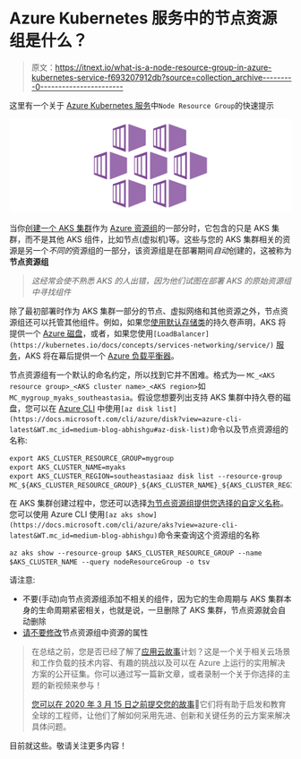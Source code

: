 # Azure Kubernetes 服务中的节点资源组是什么？

> 原文：<https://itnext.io/what-is-a-node-resource-group-in-azure-kubernetes-service-f693207912db?source=collection_archive---------0----------------------->

这里有一个关于 [Azure Kubernetes 服务](https://docs.microsoft.com/azure/aks/?WT.mc_id=medium-blog-abhishgu)中`Node Resource Group`的快速提示

![](img/7b1f91aa6ccc36ca78a9142b126609b4.png)

当你[创建一个 AKS 集群](https://docs.microsoft.com/azure/aks/kubernetes-walkthrough?WT.mc_id=medium-blog-abhishgu)作为 [Azure 资源组](https://docs.microsoft.com/azure/azure-resource-manager/management/overview?WT.mc_id=medium-blog-abhishgu#terminology)的一部分时，它包含的只是 AKS 集群，而不是其他 AKS 组件，比如节点(虚拟机)等。这些与您的 AKS 集群相关的资源是另一个*不同的*资源组的一部分，该资源组是在部署期间*自动*创建的，这被称为**节点资源组**

> *这经常会使不熟悉 AKS 的人出错，因为他们试图在部署 AKS 的原始资源组中寻找组件*

除了最初部署时作为 AKS 集群一部分的节点、虚拟网络和其他资源之外，节点资源组还可以托管其他组件。例如，如果您[使用默认存储类](https://docs.microsoft.com/azure/aks/concepts-storage?WT.mc_id=medium-blog-abhishgu#persistent-volume-claims)的持久卷声明，AKS 将提供一个 [Azure 磁盘](https://docs.microsoft.com/azure/virtual-machines/linux/managed-disks-overview?WT.mc_id=medium-blog-abhishgu)，或者，如果您使用`[LoadBalancer](https://kubernetes.io/docs/concepts/services-networking/service/)` [服务](https://kubernetes.io/docs/concepts/services-networking/service/)，AKS 将在幕后提供一个 [Azure 负载平衡器](https://docs.microsoft.com/azure/load-balancer/load-balancer-overview?WT.mc_id=medium-blog-abhishgu)。

节点资源组有一个默认的命名约定，所以找到它并不困难。格式为— `MC_<AKS resource group>_<AKS cluster name>_<AKS region>`如`MC_mygroup_myaks_southeastasia`。假设您想要列出支持 AKS 集群中持久卷的磁盘，您可以在 [Azure CLI](https://docs.microsoft.com/cli/azure/?view=azure-cli-latest&WT.mc_id=medium-blog-abhishgu) 中使用`[az disk list](https://docs.microsoft.com/cli/azure/disk?view=azure-cli-latest&WT.mc_id=medium-blog-abhishgu#az-disk-list)`命令以及节点资源组的名称:

```
export AKS_CLUSTER_RESOURCE_GROUP=mygroup
export AKS_CLUSTER_NAME=myaks
export AKS_CLUSTER_REGION=southeastasiaaz disk list --resource-group MC_${AKS_CLUSTER_RESOURCE_GROUP}_${AKS_CLUSTER_NAME}_${AKS_CLUSTER_REGION}
```

在 AKS 集群创建过程中，您还可以选择[为节点资源组提供您选择的自定义名称](https://docs.microsoft.com/azure/aks/faq?WT.mc_id=medium-blog-abhishgu#can-i-provide-my-own-name-for-the-aks-node-resource-group)。您可以使用 Azure CLI 使用`[az aks show](https://docs.microsoft.com/cli/azure/aks?view=azure-cli-latest&WT.mc_id=medium-blog-abhishgu)`命令来查询这个资源组的名称

```
az aks show --resource-group $AKS_CLUSTER_RESOURCE_GROUP --name $AKS_CLUSTER_NAME --query nodeResourceGroup -o tsv
```

请注意:

*   不要(手动)向节点资源组添加不相关的组件，因为它的生命周期与 AKS 集群本身的生命周期紧密相关，也就是说，一旦删除了 AKS 集群，节点资源就会自动删除
*   [请不要修改](https://docs.microsoft.com/azure/aks/faq?WT.mc_id=medium-blog-abhishgu#can-i-modify-tags-and-other-properties-of-the-aks-resources-in-the-node-resource-group)节点资源组中资源的属性

> 在总结之前，您是否已经了解了[应用云故事](https://aka.ms/applied-cloud-stories)计划？这是一个关于相关云场景和工作负载的技术内容、有趣的挑战以及可以在 Azure 上运行的实用解决方案的公开征集。你可以通过写一篇新文章，或者录制一个关于你选择的主题的新视频来参与！
> 
> [您可以在 2020 年 3 月 15 日之前提交您的故事](https://forms.office.com/Pages/ResponsePage.aspx?id=v4j5cvGGr0GRqy180BHbR3gEboqOOXdAmlybbKuHqRhURVNQTzkwWjdHNTlIQTlVOEFIWjYxSzFMSy4u)🙌它们将有助于启发和教育全球的工程师，让他们了解如何采用先进、创新和关键任务的云方案来解决具体问题。

目前就这些。敬请关注更多内容！